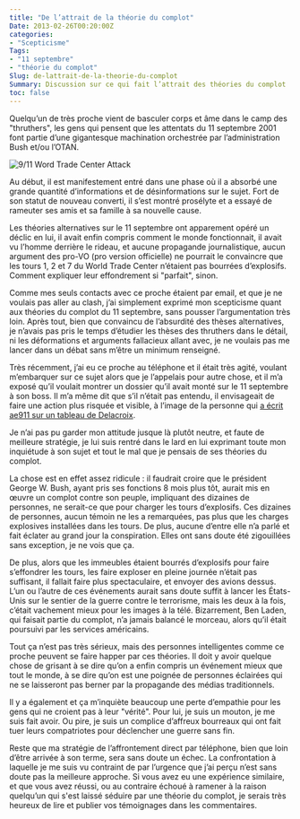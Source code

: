 ```yaml
---
title: "De l’attrait de la théorie du complot"
Date: 2013-02-26T00:20:00Z
categories: 
- "Scepticisme"
Tags: 
- "11 septembre"
- "théorie du complot"
Slug: de-lattrait-de-la-theorie-du-complot
Summary: Discussion sur ce qui fait l’attrait des théories du complot
toc: false
---
```



Quelqu’un de très proche vient de basculer corps et âme dans le camp des "thruthers", les gens qui pensent que les attentats du 11 septembre 2001 font partie d’une gigantesque machination orchestrée par l’administration Bush et/ou l’OTAN.

![9/11 Word Trade Center Attack](/img/911.jpg)

Au début, il est manifestement entré dans une phase où il a absorbé une grande quantité d’informations et de désinformations sur le sujet. Fort de son statut de nouveau converti, il s’est montré prosélyte et a essayé de rameuter ses amis et sa famille à sa nouvelle cause.

Les théories alternatives sur le 11 septembre ont apparement opéré un déclic en lui, il avait enfin compris comment le monde fonctionnait, il avait vu l’homme derrière le rideau, et aucune propagande journalistique, aucun argument des pro-VO (pro version officielle) ne pourrait le convaincre que les tours 1, 2 et 7 du World Trade Center n’étaient pas bourrées d’explosifs. Comment expliquer leur effondrement si "parfait", sinon.

Comme mes seuls contacts avec ce proche étaient par email, et que je ne voulais pas aller au clash, j’ai simplement exprimé mon scepticisme quant aux théories du complot du 11 septembre, sans pousser l’argumentation très loin. Après tout, bien que convaincu de l’absurdité des thèses alternatives, je n’avais pas pris le temps d’étudier les thèses des thruthers dans le détail, ni les déformations et arguments fallacieux allant avec, je ne voulais pas me lancer dans un débat sans m’être un minimum renseigné.

Très récemment, j’ai eu ce proche au téléphone et il était très agité, voulant m’embarquer sur ce sujet alors que je l’appelais pour autre chose, et il m’a exposé qu’il voulait montrer un dossier qu’il avait monté sur le 11 septembre à son boss. Il m’a même dit que s’il n’était pas entendu, il envisageait de faire une action plus risquée et visible, à l’image de la personne qui <a href="http://tempsreel.nouvelobs.com/culture/20130208.OBS8257/la-femme-qui-a-vandalise-le-delacroix-est-en-garde-a-vue.html" target="_blank">a écrit ae911 sur un tableau de Delacroix</a>.

Je n’ai pas pu garder mon attitude jusque là plutôt neutre, et faute de meilleure stratégie, je lui suis rentré dans le lard en lui exprimant toute mon inquiétude à son sujet et tout le mal que je pensais de ses théories du complot.

La chose est en effet assez ridicule : il faudrait croire que le président George W. Bush, ayant pris ses fonctions 8 mois plus tôt, aurait mis en œuvre un complot contre son peuple, impliquant des dizaines de personnes, ne serait-ce que pour charger les tours d’explosifs. Ces dizaines de personnes, aucun témoin ne les a remarquées, pas plus que les charges explosives installées dans les tours. De plus, aucune d’entre elle n’a parlé et fait éclater au grand jour la conspiration. Elles ont sans doute été zigouillées sans exception, je ne vois que ça.

De plus, alors que les immeubles étaient bourrés d’explosifs pour faire s’effondrer les tours, les faire exploser en pleine journée n’était pas suffisant, il fallait faire plus spectaculaire, et envoyer des avions dessus. L’un ou l’autre de ces événements aurait sans doute suffit à lancer les États-Unis sur le sentier de la guerre contre le terrorisme, mais les deux à la fois, c’était vachement mieux pour les images à la télé. Bizarrement, Ben Laden, qui faisait partie du complot, n’a jamais balancé le morceau, alors qu’il était poursuivi par les services américains.

Tout ça n’est pas très sérieux, mais des personnes intelligentes comme ce proche peuvent se faire happer par ces théories. Il doit y avoir quelque chose de grisant à se dire qu’on a enfin compris un événement mieux que tout le monde, à se dire qu’on est une poignée de personnes éclairées qui ne se laisseront pas berner par la propagande des médias traditionnels.

Il y a également et ça m’inquiète beaucoup une perte d’empathie pour les gens qui ne croient pas à leur "vérité". Pour lui, je suis un mouton, je me suis fait avoir. Ou pire, je suis un complice d’affreux bourreaux qui ont fait tuer leurs compatriotes pour déclencher une guerre sans fin.

Reste que ma stratégie de l’affrontement direct par téléphone, bien que loin d’être arrivée à son terme, sera sans doute un échec. La confrontation à laquelle je me suis vu contraint de par l’urgence que j’ai perçu n’est sans doute pas la meilleure approche. Si vous avez eu une expérience similaire, et que vous avez réussi, ou au contraire échoué à ramener à la raison quelqu’un qui s'est laissé séduire par une théorie du complot, je serais très heureux de lire et publier vos témoignages dans les commentaires.

